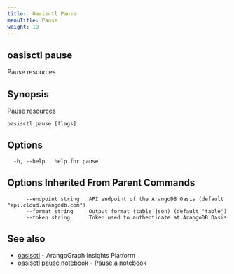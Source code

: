```yaml
---
title:  Oasisctl Pause
menuTitle: Pause
weight: 19
---
```

## oasisctl pause

Pause resources

## Synopsis
Pause resources

```
oasisctl pause [flags]
```

## Options
```
  -h, --help   help for pause
```

## Options Inherited From Parent Commands
```
      --endpoint string   API endpoint of the ArangoDB Oasis (default "api.cloud.arangodb.com")
      --format string     Output format (table|json) (default "table")
      --token string      Token used to authenticate at ArangoDB Oasis
```

## See also
* [oasisctl](../options.md)	 - ArangoGraph Insights Platform
* [oasisctl pause notebook](pause-notebook.md)	 - Pause a notebook

